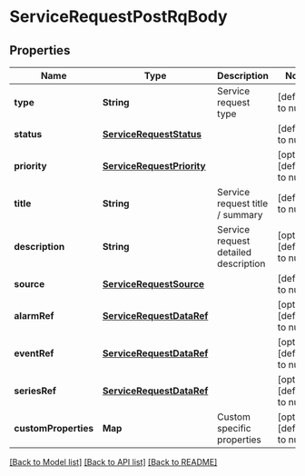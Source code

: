 # ServiceRequestPostRqBody
## Properties

| Name | Type | Description | Notes |
|------------ | ------------- | ------------- | -------------|
| **type** | **String** | Service request type | [default to null] |
| **status** | [**ServiceRequestStatus**](ServiceRequestStatus.md) |  | [default to null] |
| **priority** | [**ServiceRequestPriority**](ServiceRequestPriority.md) |  | [optional] [default to null] |
| **title** | **String** | Service request title / summary | [default to null] |
| **description** | **String** | Service request detailed description | [optional] [default to null] |
| **source** | [**ServiceRequestSource**](ServiceRequestSource.md) |  | [default to null] |
| **alarmRef** | [**ServiceRequestDataRef**](ServiceRequestDataRef.md) |  | [optional] [default to null] |
| **eventRef** | [**ServiceRequestDataRef**](ServiceRequestDataRef.md) |  | [optional] [default to null] |
| **seriesRef** | [**ServiceRequestDataRef**](ServiceRequestDataRef.md) |  | [optional] [default to null] |
| **customProperties** | **Map** | Custom specific properties | [optional] [default to null] |

[[Back to Model list]](../README.md#documentation-for-models) [[Back to API list]](../README.md#documentation-for-api-endpoints) [[Back to README]](../README.md)

